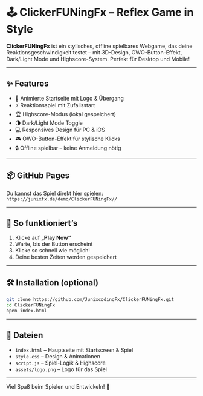 
# 🕹️ ClickerFUNingFx – Reflex Game in Style

**ClickerFUNingFx** ist ein stylisches, offline spielbares Webgame, das deine Reaktionsgeschwindigkeit testet – mit 3D-Design, OWO-Button-Effekt, Dark/Light Mode und Highscore-System. Perfekt für Desktop und Mobile!

---

## ✨ Features
- 🎨 Animierte Startseite mit Logo & Übergang
- ⚡ Reaktionsspiel mit Zufallsstart
- 🏆 Highscore-Modus (lokal gespeichert)
- 🌗 Dark/Light Mode Toggle
- 💻 Responsives Design für PC & iOS
- 🎮 OWO-Button-Effekt für stylische Klicks
- 🔒 Offline spielbar – keine Anmeldung nötig

---

## 📦 GitHub Pages
Du kannst das Spiel direkt hier spielen:  
`https://junixfx.de/demo/ClickerFUNingFx//`

---

## 🚀 So funktioniert’s
1. Klicke auf **„Play Now“**
2. Warte, bis der Button erscheint
3. Klicke so schnell wie möglich!
4. Deine besten Zeiten werden gespeichert

---

## 🛠️ Installation (optional)
```bash
git clone https://github.com/JunixcodingFx/ClickerFUNingFx.git
cd ClickerFUNingFx
open index.html
```

---

## 📁 Dateien
- `index.html` – Hauptseite mit Startscreen & Spiel
- `style.css` – Design & Animationen
- `script.js` – Spiel-Logik & Highscore
- `assets/logo.png` – Logo für das Spiel

---

Viel Spaß beim Spielen und Entwickeln! 🎉


